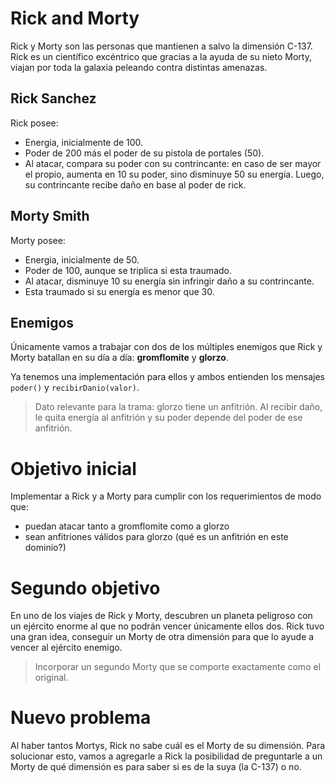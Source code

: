 # Rick and Morty

Rick y Morty son las personas que mantienen a salvo la dimensión C-137. Rick es un científico excéntrico que gracias a la ayuda de su nieto Morty, viajan por toda la galaxia peleando contra distintas amenazas.

## Rick Sanchez

Rick posee:
- Energia, inicialmente de 100.
- Poder de 200 más el poder de su pistola de portales (50).
- Al atacar, compara su poder con su contrincante: en caso de ser mayor el propio, aumenta en 10 su poder, 
	sino disminuye 50 su energía. Luego, su contrincante recibe daño en base al poder de rick.

## Morty Smith

Morty posee:
- Energia, inicialmente de 50.
- Poder de 100, aunque se triplica si esta traumado.
- Al atacar, disminuye 10 su energía sin infringir daño a su contrincante.
- Esta traumado si su energía es menor que 30.

## Enemigos

Únicamente vamos a trabajar con dos de los múltiples enemigos que Rick y Morty batallan en su día a día: **gromflomite** y **glorzo**.

Ya tenemos una implementación para ellos y ambos entienden los mensajes `poder()` y `recibirDanio(valor)`.

> Dato relevante para la trama: glorzo tiene un anfitrión. Al recibir daño, le quita energía al anfitrión y su poder depende del poder de ese anfitrión.

# Objetivo inicial

Implementar a Rick y a Morty para cumplir con los requerimientos de modo que:
- puedan atacar tanto a gromflomite como a glorzo
- sean anfitriones válidos para glorzo (qué es un anfitrión en este dominio?)

# Segundo objetivo

En uno de los viajes de Rick y Morty, descubren un planeta peligroso con un ejército enorme al que no podrán vencer únicamente ellos dos. Rick tuvo una gran idea, conseguir un Morty de otra dimensión para que lo ayude a vencer al ejército enemigo.

> Incorporar un segundo Morty que se comporte exactamente como el original.

# Nuevo problema

Al haber tantos Mortys, Rick no sabe cuál es el Morty de su dimensión. Para solucionar esto, vamos a agregarle a Rick la posibilidad de preguntarle a un Morty de qué dimensión es para saber si es de la suya (la C-137) o no. 
